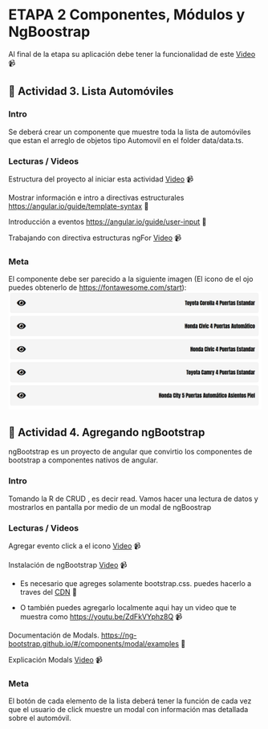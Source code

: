 # ETAPA 2 Componentes, Módulos y NgBoostrap

Al final de la etapa su aplicación debe tener la funcionalidad de este   [Video](https://mega.nz/#!D3oS0ATa!v9YWt73aUYkxTitwe8_BHhvFyZE5XVHput8OYUCFeO0) :video_camera:



## :mushroom: Actividad 3. Lista Automóviles
### Intro

Se deberá crear un componente que muestre toda la lista de automóviles que estan el arreglo de objetos tipo Automovil en el folder data/data.ts.

### Lecturas / Videos

Estructura del proyecto al iniciar esta actividad [Video](https://mega.nz/#!bqZh2SzY!gEGIE6BdPsjqVZiOGmxdme1ya2UuWtdmdkqCmU8woD8) :video_camera:

Mostrar información e intro a directivas estructurales https://angular.io/guide/template-syntax :page_facing_up:

Introducción  a eventos  https://angular.io/guide/user-input :page_facing_up:

Trabajando con directiva estructuras ngFor [Video](https://mega.nz/#!K2RhVSxI!UREcFv6rLvwcXbXwa2kHuaFfc1cs94idhVTfZHAVXQM) :video_camera:

### Meta
El componente debe ser parecido a la siguiente imagen (El icono de el ojo puedes obtenerlo de https://fontawesome.com/start): 
![!](actividad-3-lista.png)


## :mushroom: Actividad 4. Agregando ngBootstrap
ngBootstrap es un proyecto de angular que convirtio los componentes de bootstrap a componentes nativos de angular.
### Intro
Tomando la R de CRUD , es decir read. Vamos hacer una lectura de datos y mostrarlos en pantalla por medio de un modal de
ngBoostrap

### Lecturas / Videos
Agregar evento click a el icono [Video](https://mega.nz/#!7mBGUCQC!YWK-RlMsxLEs20kdaiw93IIkQJrRp8Sw2RjUXd9Ey7E) :video_camera:

Instalación de ngBootstrap [Video](https://mega.nz/#!67QGGKpS!mjJwYJgsgCcGriV17b26fC2UVGd17MhaOudDR0dJgfA) :video_camera:

  * Es necesario que agreges solamente bootstrap.css. puedes hacerlo a traves del [CDN](https://getbootstrap.com/docs/4.3/getting-started/introduction/) :page_facing_up:
    
  *  O también puedes agregarlo localmente aqui  hay un video que te muestra como https://youtu.be/ZdFkVYphz8Q :video_camera:
    
Documentación de Modals. https://ng-bootstrap.github.io/#/components/modal/examples :page_facing_up:

Explicación Modals [Video](https://mega.nz/#!DqwGGQCQ!KYRQEfRHiKlsAjevlhxaWZpA6wIKRUAmdtXeS1N9LWA) :video_camera:


### Meta
El botón de cada elemento de la lista deberá tener la función de cada vez que el usuario de click muestre un modal con información mas detallada sobre el automóvil.





